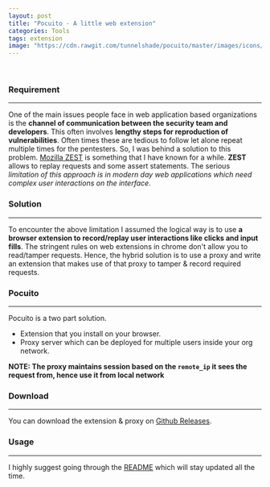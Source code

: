 ```yaml
---
layout: post
title: "Pocuito - A little web extension"
categories: Tools
tags: extension
image: "https://cdn.rawgit.com/tunnelshade/pocuito/master/images/icons/icon128.png"
---
```

<br>

### Requirement
---------------

One of the main issues people face in web application based organizations is the **channel of communication between the
security team and developers**. This often involves **lengthy steps for reproduction of vulnerabilities**. Often times
these are tedious to follow let alone repeat multiple times for the pentesters. So, I was behind a solution to this problem.
[Mozilla ZEST](https://blog.mozilla.org/security/2014/01/20/reporting-web-vulnerabilities-to-mozilla-using-zest/) is something
that I have known for a while. **ZEST** allows to replay requests and some assert statements. The serious _limitation of this
approach is in modern day web applications which need complex user interactions on the interface_.

### Solution
----------------

To encounter the above limitation I assumed the logical way is to use **a browser extension to record/replay user
interactions like clicks and input fills**. The stringent rules on web extensions in chrome don't allow you to read/tamper
requests. Hence, the hybrid solution is to use a proxy and write an extension that makes use of that proxy to tamper & record
required requests.

### Pocuito
---------------

Pocuito is a two part solution.

+ Extension that you install on your browser.
+ Proxy server which can be deployed for multiple users inside your org network.

**NOTE: The proxy maintains session based on the ``remote_ip`` it sees the request from, hence use it from local network**

### Download
----------------

You can download the extension & proxy on [Github Releases](https://github.com/tunnelshade/pocuito/releases).

### Usage
----------------

I highly suggest going through the [README](https://github.com/tunnelshade/pocuito) which will stay updated all the time.
